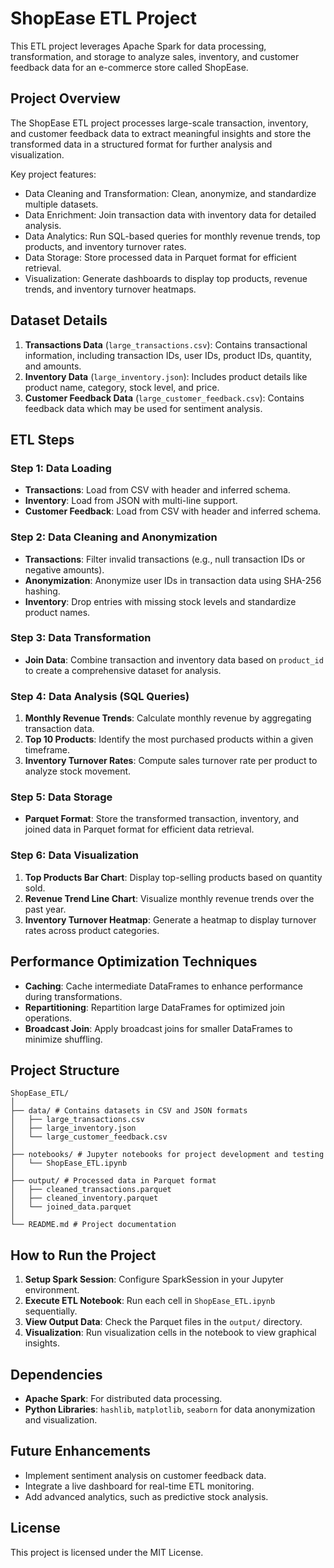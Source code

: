 
# ShopEase ETL Project

This ETL project leverages Apache Spark for data processing, transformation, and storage to analyze sales, inventory, and customer feedback data for an e-commerce store called ShopEase.

## Project Overview

The ShopEase ETL project processes large-scale transaction, inventory, and customer feedback data to extract meaningful insights and store the transformed data in a structured format for further analysis and visualization. 

Key project features:
- Data Cleaning and Transformation: Clean, anonymize, and standardize multiple datasets.
- Data Enrichment: Join transaction data with inventory data for detailed analysis.
- Data Analytics: Run SQL-based queries for monthly revenue trends, top products, and inventory turnover rates.
- Data Storage: Store processed data in Parquet format for efficient retrieval.
- Visualization: Generate dashboards to display top products, revenue trends, and inventory turnover heatmaps.

## Dataset Details

1. **Transactions Data** (`large_transactions.csv`): Contains transactional information, including transaction IDs, user IDs, product IDs, quantity, and amounts.
2. **Inventory Data** (`large_inventory.json`): Includes product details like product name, category, stock level, and price.
3. **Customer Feedback Data** (`large_customer_feedback.csv`): Contains feedback data which may be used for sentiment analysis.

## ETL Steps

### Step 1: Data Loading
- **Transactions**: Load from CSV with header and inferred schema.
- **Inventory**: Load from JSON with multi-line support.
- **Customer Feedback**: Load from CSV with header and inferred schema.

### Step 2: Data Cleaning and Anonymization
- **Transactions**: Filter invalid transactions (e.g., null transaction IDs or negative amounts).
- **Anonymization**: Anonymize user IDs in transaction data using SHA-256 hashing.
- **Inventory**: Drop entries with missing stock levels and standardize product names.

### Step 3: Data Transformation
- **Join Data**: Combine transaction and inventory data based on `product_id` to create a comprehensive dataset for analysis.

### Step 4: Data Analysis (SQL Queries)
1. **Monthly Revenue Trends**: Calculate monthly revenue by aggregating transaction data.
2. **Top 10 Products**: Identify the most purchased products within a given timeframe.
3. **Inventory Turnover Rates**: Compute sales turnover rate per product to analyze stock movement.

### Step 5: Data Storage
- **Parquet Format**: Store the transformed transaction, inventory, and joined data in Parquet format for efficient data retrieval.

### Step 6: Data Visualization
1. **Top Products Bar Chart**: Display top-selling products based on quantity sold.
2. **Revenue Trend Line Chart**: Visualize monthly revenue trends over the past year.
3. **Inventory Turnover Heatmap**: Generate a heatmap to display turnover rates across product categories.

## Performance Optimization Techniques

- **Caching**: Cache intermediate DataFrames to enhance performance during transformations.
- **Repartitioning**: Repartition large DataFrames for optimized join operations.
- **Broadcast Join**: Apply broadcast joins for smaller DataFrames to minimize shuffling.

## Project Structure

```
ShopEase_ETL/
│
├── data/ # Contains datasets in CSV and JSON formats
│   ├── large_transactions.csv
│   ├── large_inventory.json
│   └── large_customer_feedback.csv
│
├── notebooks/ # Jupyter notebooks for project development and testing
│   └── ShopEase_ETL.ipynb
│
├── output/ # Processed data in Parquet format
│   ├── cleaned_transactions.parquet
│   ├── cleaned_inventory.parquet
│   └── joined_data.parquet
│
└── README.md # Project documentation
```

## How to Run the Project

1. **Setup Spark Session**: Configure SparkSession in your Jupyter environment.
2. **Execute ETL Notebook**: Run each cell in `ShopEase_ETL.ipynb` sequentially.
3. **View Output Data**: Check the Parquet files in the `output/` directory.
4. **Visualization**: Run visualization cells in the notebook to view graphical insights.

## Dependencies

- **Apache Spark**: For distributed data processing.
- **Python Libraries**: `hashlib`, `matplotlib`, `seaborn` for data anonymization and visualization.

## Future Enhancements

- Implement sentiment analysis on customer feedback data.
- Integrate a live dashboard for real-time ETL monitoring.
- Add advanced analytics, such as predictive stock analysis.

## License

This project is licensed under the MIT License.
